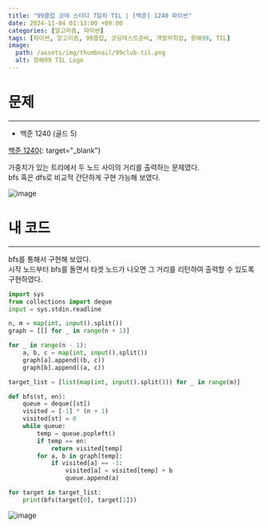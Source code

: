 ```yaml
---
title: "99클럽 코테 스터디 7일차 TIL | [백준] 1240 파이썬"
date: 2024-11-04 01:13:00 +09:00
categories: [알고리즘, 파이썬]
tags: [파이썬, 알고리즘, 99클럽, 코딩테스트준비, 개발자취업, 항해99, TIL]
image:
  path: /assets/img/thumbnail/99club-til.png
  alt: 항해99 TIL Logo
---
```

# 문제
---
- 백준 1240 (골드 5)

[백준 1240](https://www.acmicpc.net/problem/1240){: target="_blank"}

가중치가 있는 트리에서 두 노드 사이의 거리를 출력하는 문제였다.   
bfs 혹은 dfs로 비교적 간단하게 구현 가능해 보였다.

![image](https://github.com/user-attachments/assets/ccd0c425-cd39-4068-9ebf-e7fc1407db81)

# 내 코드
---
bfs를 통해서 구현해 보았다.   
시작 노드부터 bfs를 돌면서 타겟 노드가 나오면 그 거리를 리턴하여 출력할 수 있도록 구현하였다.   

```python
import sys
from collections import deque
input = sys.stdin.readline

n, m = map(int, input().split())
graph = [[] for _ in range(n + 1)]

for _ in range(n - 1):
    a, b, c = map(int, input().split())
    graph[a].append((b, c))
    graph[b].append((a, c))

target_list = [list(map(int, input().split())) for _ in range(m)]

def bfs(st, en):
    queue = deque([st])
    visited = [-1] * (n + 1)
    visited[st] = 0
    while queue:
        temp = queue.popleft()
        if temp == en:
            return visited[temp]
        for a, b in graph[temp]:
            if visited[a] == -1:
                visited[a] = visited[temp] + b
                queue.append(a)

for target in target_list:
    print(bfs(target[0], target[1]))
```

![image](https://github.com/user-attachments/assets/8800cd16-cb79-4d1a-8d32-c9f4e5182833)

